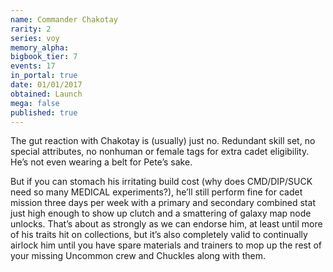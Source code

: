 ```yaml
---
name: Commander Chakotay
rarity: 2
series: voy
memory_alpha:
bigbook_tier: 7
events: 17
in_portal: true
date: 01/01/2017
obtained: Launch
mega: false
published: true
---
```


The gut reaction with Chakotay is (usually) just no. Redundant skill set, no special attributes, no nonhuman or female tags for extra cadet eligibility. He’s not even wearing a belt for Pete’s sake.

But if you can stomach his irritating build cost (why does CMD/DIP/SUCK need so many MEDICAL experiments?), he’ll still perform fine for cadet mission three days per week with a primary and secondary combined stat just high enough to show up clutch and a smattering of galaxy map node unlocks. That’s about as strongly as we can endorse him, at least until more of his traits hit on collections, but it’s also completely valid to continually airlock him until you have spare materials and trainers to mop up the rest of your missing Uncommon crew and Chuckles along with them.
